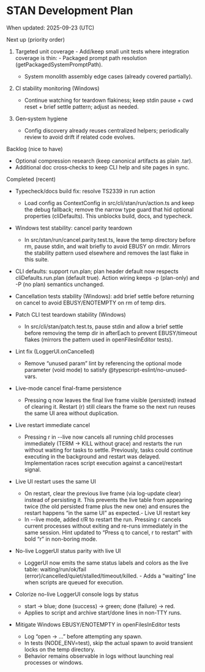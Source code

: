 # STAN Development Plan

When updated: 2025-09-23 (UTC)

Next up (priority order)

1. Targeted unit coverage - Add/keep small unit tests where integration coverage is thin: - Packaged prompt path resolution (getPackagedSystemPromptPath).
   - System monolith assembly edge cases (already covered partially).
2. CI stability monitoring (Windows)
   - Continue watching for teardown flakiness; keep stdin pause + cwd reset + brief settle pattern; adjust as needed.

3. Gen‑system hygiene
   - Config discovery already reuses centralized helpers; periodically review to avoid drift if related code evolves.

Backlog (nice to have)

- Optional compression research (keep canonical artifacts as plain .tar).
- Additional doc cross‑checks to keep CLI help and site pages in sync.

Completed (recent)

- Typecheck/docs build fix: resolve TS2339 in run action
  - Load config as ContextConfig in src/cli/stan/run/action.ts and keep the debug fallback; remove the narrow type guard that hid optional properties (cliDefaults). This unblocks build, docs, and typecheck.

- Windows test stability: cancel parity teardown
  - In src/stan/run/cancel.parity.test.ts, leave the temp directory before rm, pause stdin, and wait briefly to avoid EBUSY on rmdir. Mirrors the stability pattern used elsewhere and removes the last flake in this suite.

- CLI defaults: support run.plan; plan header default now respects cliDefaults.run.plan (default true). Action wiring keeps -p (plan-only) and -P (no plan) semantics unchanged.
- Cancellation tests stability (Windows): add brief settle before returning on cancel to avoid EBUSY/ENOTEMPTY on rm of temp dirs.

- Patch CLI test teardown stability (Windows)
  - In src/cli/stan/patch.test.ts, pause stdin and allow a brief settle before removing the temp dir in afterEach to prevent EBUSY/timeout flakes (mirrors the pattern used in openFilesInEditor tests).

- Lint fix (LoggerUI.onCancelled)
  - Remove “unused param” lint by referencing the optional mode parameter (void mode) to satisfy @typescript-eslint/no-unused-vars.
- Live-mode cancel final-frame persistence
  - Pressing q now leaves the final live frame visible (persisted) instead of clearing it. Restart (r) still clears the frame so the next run reuses the same UI area without duplication.
- Live restart immediate cancel
  - Pressing r in --live now cancels all running child processes immediately (TERM -> KILL without grace) and restarts the run without waiting for tasks to settle. Previously, tasks could continue executing in the background and restart was delayed. Implementation races script execution against a cancel/restart signal.
- Live UI restart uses the same UI
  - On restart, clear the previous live frame (via log-update clear) instead of persisting it. This prevents the live table from appearing twice (the old persisted frame plus the new one) and ensures the restart happens “in the same UI” as expected.- Live UI restart key
  - In --live mode, added r/R to restart the run. Pressing r cancels current processes without exiting and re-runs immediately in the same session. Hint updated to “Press q to cancel, r to restart” with bold “r” in non-boring mode.
- No-live LoggerUI status parity with live UI
  - LoggerUI now emits the same status labels and colors as the live table: waiting/run/ok/fail (error)/cancelled/quiet/stalled/timeout/killed. - Adds a “waiting” line when scripts are queued for execution.

- Colorize no-live LoggerUI console logs by status
  - start -> blue; done (success) -> green; done (failure) -> red.
  - Applies to script and archive start/done lines in non-TTY runs.
- Mitigate Windows EBUSY/ENOTEMPTY in openFilesInEditor tests
  - Log “open -> …” before attempting any spawn.
  - In tests (NODE_ENV=test), skip the actual spawn to avoid transient locks on the temp directory.
  - Behavior remains observable in logs without launching real processes or windows.
